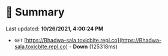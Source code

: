 # 📖 Summary
Last updated: **10/26/2021, 4:00:24 PM**

- `GET` [https://Bhadwa-sala.toxicblte.repl.co](https://Bhadwa-sala.toxicblte.repl.co) - **Down** (125318ms)
